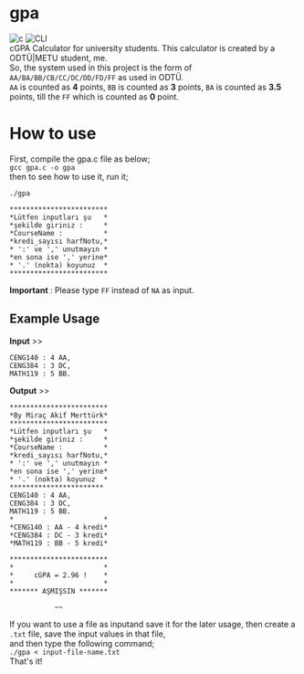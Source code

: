 # gpa
![c](https://img.shields.io/badge/-C%20Programming%20Language-blue) ![CLI](https://img.shields.io/badge/-CLI-yellowgreen)  
cGPA Calculator for university students. This calculator is created by a ODTÜ|METU student, me.   
So, the system used in this project is the form of `AA/BA/BB/CB/CC/DC/DD/FD/FF` as used in ODTÜ.   
`AA` is counted as **4** points, `BB` is counted as **3** points, `BA` is counted as **3.5** points, till the `FF` which is counted as **0** point.
# How to use  
First, compile the gpa.c file as below;  
`gcc gpa.c -o gpa`  
then to see how to use it, run it;  

```
./gpa  

************************
*Lütfen inputları şu   *
*şekilde giriniz :     *
*CourseName :          *
*kredi_sayısı harfNotu,*
* ':' ve ',' unutmayın *
*en sona ise ',' yerine*
* '.' (nokta) koyunuz  *
************************
```  
**Important** : Please type `FF` instead of `NA` as input.
## Example Usage  
**Input** >>  
```
CENG140 : 4 AA,
CENG384 : 3 DC,
MATH119 : 5 BB.
```  
**Output** >>  
```
************************
*By Miraç Akif Merttürk*
************************
*Lütfen inputları şu   *
*şekilde giriniz :     *
*CourseName :          *
*kredi_sayısı harfNotu,*
* ':' ve ',' unutmayın *
*en sona ise ',' yerine*
* '.' (nokta) koyunuz  *
***********************
CENG140 : 4 AA,
CENG384 : 3 DC,
MATH119 : 5 BB.
*                      *
*CENG140 : AA - 4 kredi*
*CENG384 : DC - 3 kredi*
*MATH119 : BB - 5 kredi*

************************
*                      *
*     cGPA = 2.96 !    *
*                      *
******* AŞMIŞSIN *******

           ~~           

```  
If you want to use a file as inputand save it for the later usage, then create a `.txt` file, save the input values in that file,  
and then type the following command;  
`./gpa < input-file-name.txt`  
That's it!
